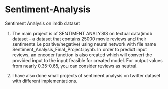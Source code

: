 # Sentiment-Analysis
Sentiment Analysis on imdb dataset

1) The main project is of SENTIMENT ANALYSIS on textual data(imdb dataset - a dataset that contains 25000 movie reviews and their sentiments i.e positive/negative) using neural network with file name Sentiment_Analysis_Final_Project.ipynb. In order to predict input reviews, an encoder function is also created which will convert the provided input to the input feasible for created model. For output values from nearly 0.35-0.65, you can consider reviews as neutral.

2) I have also done small projects of sentiment analysis on twitter dataset with different implementations.